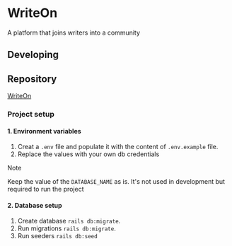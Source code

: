 # WriteOn

A platform that joins writers into a community

## Developing

## Repository

[WriteOn](https://github.com/daguttt/write_on_rails)

### Project setup

#### 1. Environment variables

1. Creat a `.env` file and populate it with the content of `.env.example` file.
2. Replace the values with your own db credentials

> [!NOTE]
> Keep the value of the `DATABASE_NAME` as is. It's not used in development but required to run the project

#### 2. Database setup

1. Create database `rails db:migrate`.
2. Run migrations `rails db:migrate`.
3. Run seeders `rails db:seed`
